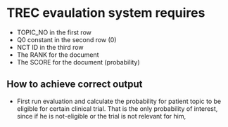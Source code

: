 # TREC evaulation system requires
- TOPIC_NO in the first row
- Q0 constant in the second row (0)
- NCT ID in the third row
- The RANK for the document
- The SCORE for the document (probability)

## How to achieve correct output
- First run evaluation and calculate the probability for patient topic to be eligible for certain clinical trial. That is the only probability of interest, since if he is not-eligible or the trial is not relevant for him, 
